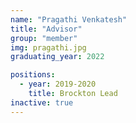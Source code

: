 ```yaml
---
name: "Pragathi Venkatesh"
title: "Advisor"
group: "member"
img: pragathi.jpg
graduating_year: 2022

positions:
  - year: 2019-2020
    title: Brockton Lead
inactive: true
---
```

